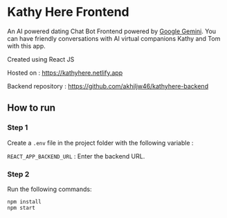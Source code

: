 # Kathy Here Frontend

An AI powered dating Chat Bot Frontend powered by [Google Gemini](https://ai.google.dev/). You can have friendly conversations with AI virtual companions Kathy and Tom with this app.

Created using React JS

Hosted on : https://kathyhere.netlify.app

Backend repository : https://github.com/akhiljw46/kathyhere-backend

## How to run

### Step 1

Create a `.env` file in the project folder with the following variable :

`REACT_APP_BACKEND_URL` : Enter the backend URL.

### Step 2

Run the following commands:

```
npm install
npm start
```
